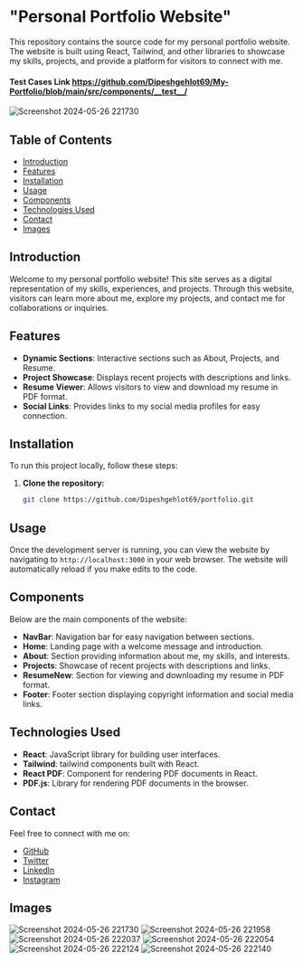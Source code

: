# "Personal Portfolio Website"

This repository contains the source code for my personal portfolio website. The website is built using React, Tailwind, and other libraries to showcase my skills, projects, and provide a platform for visitors to connect with me.

#### Test Cases Link https://github.com/Dipeshgehlot69/My-Portfolio/blob/main/src/components/__test__/

![Screenshot 2024-05-26 221730](https://github.com/Dipeshgehlot69/My-Portfolio/assets/128991454/1f24821d-23f5-4f92-91b7-d10a7441a9f7) 


## Table of Contents

- [Introduction](#introduction)
- [Features](#features)
- [Installation](#installation)
- [Usage](#usage)
- [Components](#components)
- [Technologies Used](#technologies-used)
- [Contact](#contact)
- [Images](#images)

## Introduction

Welcome to my personal portfolio website! This site serves as a digital representation of my skills, experiences, and projects. Through this website, visitors can learn more about me, explore my projects, and contact me for collaborations or inquiries.

## Features

- **Dynamic Sections**: Interactive sections such as About, Projects, and Resume.
- **Project Showcase**: Displays recent projects with descriptions and links.
- **Resume Viewer**: Allows visitors to view and download my resume in PDF format.
- **Social Links**: Provides links to my social media profiles for easy connection.

## Installation


To run this project locally, follow these steps:

1. **Clone the repository:**


   ```bash
   git clone https://github.com/Dipeshgehlot69/portfolio.git


  ## Usage

Once the development server is running, you can view the website by navigating to `http://localhost:3000` in your web browser. The website will automatically reload if you make edits to the code.


## Components

Below are the main components of the website:

- **NavBar**: Navigation bar for easy navigation between sections.
- **Home**: Landing page with a welcome message and introduction.
- **About**: Section providing information about me, my skills, and interests.
- **Projects**: Showcase of recent projects with descriptions and links.
- **ResumeNew**: Section for viewing and downloading my resume in PDF format.
- **Footer**: Footer section displaying copyright information and social media links.

## Technologies Used

- **React**: JavaScript library for building user interfaces.
- **Tailwind**: tailwind components built with React.
- **React PDF**: Component for rendering PDF documents in React.
- **PDF.js**: Library for rendering PDF documents in the browser.

## Contact

Feel free to connect with me on:

- [GitHub](https://github.com/Dipeshgehlot69)
- [Twitter](https://twitter.com/Dipeshgehlot69)
- [LinkedIn](https://www.linkedin.com/in/dipesh-gehlot-231069268/)
- [Instagram](https://www.instagram.com/dipesh324/)

## Images

![Screenshot 2024-05-26 221730](https://github.com/Dipeshgehlot69/My-Portfolio/assets/128991454/c52d18b6-8f0b-4bee-b78c-0c3f074b8e7e)
![Screenshot 2024-05-26 221958](https://github.com/Dipeshgehlot69/My-Portfolio/assets/128991454/8c434fe8-63eb-4c3c-a44a-8a8d1eac6a28)
![Screenshot 2024-05-26 222037](https://github.com/Dipeshgehlot69/My-Portfolio/assets/128991454/b8bf8f37-e306-448e-b193-18a239e54fa7)
![Screenshot 2024-05-26 222054](https://github.com/Dipeshgehlot69/My-Portfolio/assets/128991454/d8457938-be9e-49ee-a5ab-30ed0aa6f072)
![Screenshot 2024-05-26 222124](https://github.com/Dipeshgehlot69/My-Portfolio/assets/128991454/1be58154-2cb3-4e4b-8329-450a90692177)
![Screenshot 2024-05-26 222140](https://github.com/Dipeshgehlot69/My-Portfolio/assets/128991454/0ca38e5e-783d-4639-86d6-67bad032f8cb)



